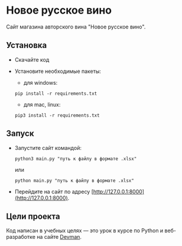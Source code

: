 # Новое русское вино

Сайт магазина авторского вина "Новое русское вино".

## Установка
- Скачайте код
- Установите необходимые пакеты:
    - для windows: 
    
    `pip install -r requirements.txt`
    - для mac, linux: 
    
    `pip3 install -r requirements.txt`

## Запуск


- Запустите сайт командой:

     `python3 main.py "путь к файлу в формате .xlsx"` 
 
     или 
 
     `python main.py "путь к файлу в формате .xlsx"`
- Перейдите на сайт по адресу [http://127.0.0.1:8000](http://127.0.0.1:8000).

## Цели проекта

Код написан в учебных целях — это урок в курсе по Python и веб-разработке на сайте [Devman](https://dvmn.org).


